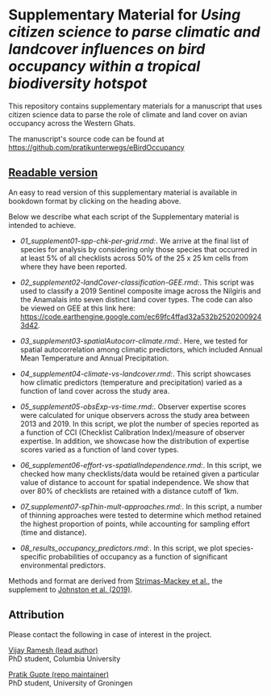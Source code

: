 # Supplementary Material for _Using citizen science to parse climatic and landcover influences on bird occupancy within a tropical biodiversity hotspot_

This repository contains supplementary materials for a manuscript that uses citizen science data to parse the role of climate and land cover on avian occupancy across the Western Ghats. 

The manuscript's source code can be found at https://github.com/pratikunterwegs/eBirdOccupancy

## [Readable version](https://pratikunterwegs.github.io/ebird-wghats-supplement/)

An easy to read version of this supplementary material is available in bookdown format by clicking on the heading above.

Below we describe what each script of the Supplementary material is intended to achieve.

- _01_supplement01-spp-chk-per-grid.rmd:_. We arrive at the final list of species for analysis by considering only those species that occurred in at least 5% of all checklists across 50% of the 25 x 25 km cells from where they have been reported.  

- _02_supplement02-landCover-classification-GEE.rmd:_. This script was used to classify a 2019 Sentinel composite image across the Nilgiris and the Anamalais into seven distinct land cover types. The code can also be viewed on GEE at this link here: https://code.earthengine.google.com/ec69fc4ffad32a532b25202009243d42. 

- _03_supplement03-spatialAutocorr-climate.rmd:_. Here, we tested for spatial autocorrelation among climatic predictors, which included Annual Mean Temperature and Annual Precipitation. 

- _04_supplement04-climate-vs-landcover.rmd:_. This script showcases how climatic predictors (temperature and precipitation) varied as a function of land cover across the study area. 

- _05_supplement05-obsExp-vs-time.rmd:_. Observer expertise scores were calculated for unique observers across the study area between 2013 and 2019. In this script, we plot the number of species reported as a function of CCI (Checklist Calibration Index)/measure of observer expertise. In addition, we showcase how the distribution of expertise scores varied as a function of land cover types.  

- _06_supplement06-effort-vs-spatialIndependence.rmd:_. In this script, we checked how many checklists/data would be retained given a particular value of distance to account for spatial independence. We show that over 80% of checklists are retained with a distance cutoff of 1km. 

- _07_supplement07-spThin-mult-approaches.rmd:_. In this script, a number of thinning approaches were tested to determine which method retained the highest proportion of points, while accounting for sampling effort (time and distance).  

- _08_results_occupancy_predictors.rmd:_. In this script, we plot species-specific probabilities of occupancy as a function of significant environmental predictors.  

Methods and format are derived from [Strimas-Mackey et al.](https://cornelllabofornithology.github.io/ebird-best-practices/), the supplement to [Johnston et al. (2019)](https://www.biorxiv.org/content/10.1101/574392v1).

## Attribution

Please contact the following in case of interest in the project.

[Vijay Ramesh (lead author)](https://evolecol.weebly.com/)  
PhD student, Columbia University

[Pratik Gupte (repo maintainer)](https://github.com/pratikunterwegs)  
PhD student, University of Groningen 
